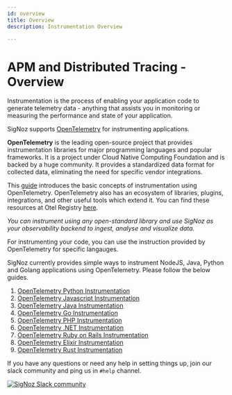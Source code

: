 ```yaml
---
id: overview
title: Overview
description: Instrumentation Overview

---
```

# APM and Distributed Tracing - Overview

Instrumentation is the process of enabling your application code to generate telemetry data - anything that assists you in monitoring or measuring the performance and state of your application.

SigNoz supports [OpenTelemetry](https://opentelemetry.io/) for instrumenting applications.

**OpenTelemetry** is the leading open-source project that provides instrumentation libraries for major programming languages and popular frameworks. It is a project under Cloud Native Computing Foundation and is backed by a huge community. It provides a standardized data format for collected data, eliminating the need for specific vendor integrations.

<!-- **OpenTelemetry** is a single, vendor-agnostic instrumentation library per language with support for both automatic and manual instrumentation. It provides open-standard semantic conventions to ensure vendor-agnostic data collection. -->

This [guide](https://opentelemetry.io/docs/concepts/instrumenting) introduces the basic concepts of instrumentation using OpenTelemetry. OpenTelemetry also has an ecosystem of libraries, plugins, integrations, and other useful tools which extend it. You can find these resources at Otel Registry [here](https://opentelemetry.io/registry/).

_You can instrument using any open-standard library and use SigNoz as your observability backend to ingest, analyse and visualize data._

For instrumenting your code, you can use the instruction provided by OpenTelemetry for specific langauges.

SigNoz currently provides simple ways to instrument NodeJS, Java, Python and Golang applications using OpenTelemetry. Please follow the below guides.

1. [OpenTelemetry Python Instrumentation](/docs/instrumentation/python/)
2. [OpenTelemetry Javascript Instrumentation](/docs/instrumentation/javascript/)
3. [OpenTelemetry Java Instrumentation](/docs/instrumentation/java/)
4. [OpenTelemetry Go Instrumentation](/docs/instrumentation/golang/)
5. [OpenTelemetry PHP Instrumentation](/docs/instrumentation/php/)
6. [OpenTelemetry .NET Instrumentation](/docs/instrumentation/dotnet/)
7. [OpenTelemetry Ruby on Rails Instrumentation](/docs/instrumentation/ruby-on-rails/)
8. [OpenTelemetry Elixir Instrumentation](/docs/instrumentation/elixir/)
9. [OpenTelemetry Rust Instrumentation](/docs/instrumentation/rust/)



<!-- If you need assistance instrumenting applications in other languages, please write to us at [support@signoz.io](mailto:support@signoz.io) or reach out to us on [Slack Community](https://signoz.io/slack) -->

If you have any questions or need any help in setting things up, join our slack community and ping us in `#help` channel.

[![SigNoz Slack community](/img/blog/common/join_slack_cta.webp)](https://signoz.io/slack)

